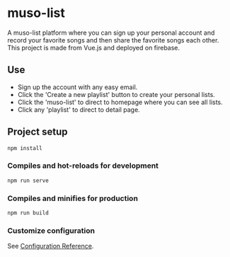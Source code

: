 # muso-list

A muso-list platform where you can sign up your personal account and record your favorite songs and then share the favorite songs each other. This project is made from Vue.js and deployed on firebase.

## Use

* Sign up the account with any easy email.
* Click the 'Create a new playlist' button to create your personal lists.
* Click the 'muso-list' to direct to homepage where you can see all lists.
* Click any 'playlist' to direct to detail page.


## Project setup
```
npm install
```

### Compiles and hot-reloads for development
```
npm run serve
```

### Compiles and minifies for production
```
npm run build
```

### Customize configuration
See [Configuration Reference](https://cli.vuejs.org/config/).
